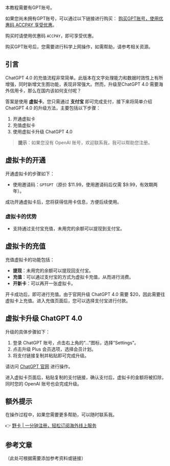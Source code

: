 本教程需要有GPT账号。

如果您尚未拥有GPT账号，可以通过以下链接进行购买： [购买GPT账号，使用优惠码 ACCPAY 享受优惠](https://bit.ly/bewildcard)。

购买时请使用优惠码 `ACCPAY`，即可享受优惠。

购买GPT账号后，您需要进行科学上网操作，如需帮助，请参考相关资源。

## 引言

ChatGPT 4.0 的充值流程非常简单。此版本在文字处理能力和数据时效性上有所增强，同时新增文生图功能，表现非常强大。然而，升级至ChatGPT 4.0 需要海外信用卡，那么在国内该如何支付呢？

答案是使用 **虚拟卡**。您只需通过 **支付宝** 即可完成支付，接下来将简单介绍 ChatGPT 4.0 的升级方法，主要包括以下步骤：

1. 开通虚拟卡
2. 充值虚拟卡
3. 使用虚拟卡升级 ChatGPT 4.0

> **提示**：如果您没有 OpenAI 账号，欢迎联系我，我可以帮助您注册。

## 虚拟卡的开通

开通虚拟卡的步骤如下：

- 使用邀请码：`GPTGPT`（原价 $11.99，使用邀请码后仅需 $9.99，有效期两年）。

成功开通虚拟卡后，您将获得信用卡信息，方便后续使用。

### 虚拟卡的优势

- 支持通过支付宝充值，未用完的余额可以提现到支付宝。

## 虚拟卡的充值

充值虚拟卡的功能包括：

- **提现**：未用完的余额可以提现回支付宝。
- **充值**：可以通过支付宝的方式为虚拟卡充值，从而进行消费。
- **开新卡**：可以再开一张虚拟卡。

开卡成功后，即可进行充值。由于官网升级 ChatGPT 4.0 需要 $20，因此需要往虚拟卡上充值。进入充值页面后，您可以选择支付宝进行付款。

## 虚拟卡升级 ChatGPT 4.0

升级的具体步骤如下：

1. 登录 ChatGPT 账号，点击右上角的“...”图标，选择“Settings”。
2. 点击升级 Plus 会员选项，选择会员计划。
3. 将支付链接复制并粘贴即可完成升级。

请访问 [ChatGPT 官网](https://chat.openai.com/) 进行操作。

进入虚拟卡页面后，粘贴复制的支付链接，确认支付后，虚拟卡的金额将被扣除，同时您的 OpenAI 账号也会完成升级。

## 额外提示

在操作过程中，如果您需要更多帮助，可以随时联系我。

👉 [野卡 | 一分钟注册，轻松订阅海外线上服务](https://bit.ly/bewildcard)

## 参考文章

（此处可根据需要添加参考资料或链接）